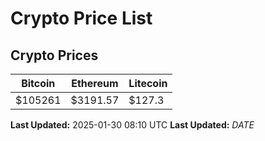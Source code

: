 # Crypto Price List

## Crypto Prices
| Bitcoin | Ethereum | Litecoin |
| ------- | -------- | -------- |
| $105261 | $3191.57 | $127.3 |
**Last Updated:** 2025-01-30 08:10 UTC
**Last Updated:** $DATE$

